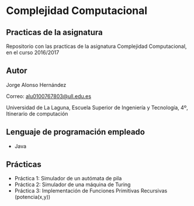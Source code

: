 # Complejidad Computacional

## Practicas de la asignatura
Repositorio con las practicas de la asignatura Complejidad Computacional, en el curso 2016/2017

## Autor
Jorge Alonso Hernández

Correo: alu0100767803@ull.edu.es

Universidad de La Laguna, Escuela Superior de Ingeniería y Tecnología, 4º, Itinerario de computación

## Lenguaje de programación empleado
* Java

## Prácticas
* Práctica 1: Simulador de un autómata de pila
* Práctica 2: Simulador de una máquina de Turing
* Práctica 3: Implementación de Funciones Primitivas Recursivas (potencia(x,y))
